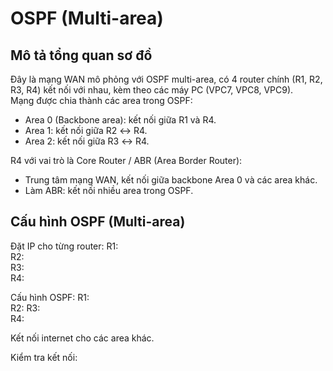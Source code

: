 # OSPF (Multi-area)
## Mô tả tổng quan sơ đồ

Đây là mạng WAN mô phỏng với OSPF multi-area, có 4 router chính (R1, R2, R3, R4) kết nối với nhau, kèm theo các máy PC (VPC7, VPC8, VPC9).  
Mạng được chia thành các area trong OSPF:  
- Area 0 (Backbone area): kết nối giữa R1 và R4.  
- Area 1: kết nối giữa R2 ↔ R4.  
- Area 2: kết nối giữa R3 ↔ R4.

R4 với vai trò là Core Router / ABR (Area Border Router):  
- Trung tâm mạng WAN, kết nối giữa backbone Area 0 và các area khác.  
- Làm ABR: kết nối nhiều area trong OSPF.

## Cấu hình OSPF (Multi-area)
Đặt IP cho từng router:
R1:  
R2:  
R3:  
R4:

Cấu hình OSPF:
R1:  
R2:
R3:  
R4:  
  
Kết nối internet cho các area khác.  

Kiểm tra kết nối:  

